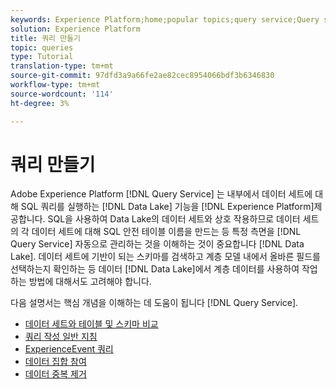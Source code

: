 ```yaml
---
keywords: Experience Platform;home;popular topics;query service;Query service;create queries;
solution: Experience Platform
title: 쿼리 만들기
topic: queries
type: Tutorial
translation-type: tm+mt
source-git-commit: 97dfd3a9a66fe2ae82cec8954066bdf3b6346830
workflow-type: tm+mt
source-wordcount: '114'
ht-degree: 3%

---
```



# 쿼리 만들기

Adobe Experience Platform [!DNL Query Service] 는 내부에서 데이터 세트에 대해 SQL 쿼리를 실행하는 [!DNL Data Lake] 기능을 [!DNL Experience Platform]제공합니다. SQL을 사용하여 Data Lake의 데이터 세트와 상호 작용하므로 데이터 세트의 각 데이터 세트에 대해 SQL 안전 테이블 이름을 만드는 등 특정 측면을 [!DNL Query Service] 자동으로 관리하는 것을 이해하는 것이 중요합니다 [!DNL Data Lake]. 데이터 세트에 기반이 되는 스키마를 검색하고 계층 모델 내에서 올바른 필드를 선택하는지 확인하는 등 데이터 [!DNL Data Lake]에서 계층 데이터를 사용하여 작업하는 방법에 대해서도 고려해야 합니다.

다음 설명서는 핵심 개념을 이해하는 데 도움이 됩니다 [!DNL Query Service].

- [데이터 세트와 테이블 및 스키마 비교](./datasets-and-tables.md)
- [쿼리 작성 일반 지침](./writing-queries.md)
- [ExperienceEvent 쿼리](./experience-event-queries.md)
- [데이터 집합 참여](./joining-datasets.md)
- [데이터 중복 제거](./deduplication.md)
